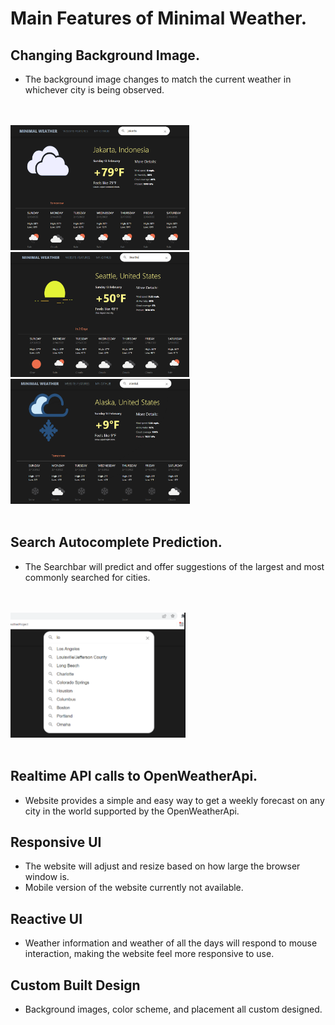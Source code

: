 # Main Features of Minimal Weather.


## Changing Background Image.
- The background image changes to match the current weather in whichever city is being observed.

<br> <br/>
<img style="height:200px;" src="./src/assets/ex1.PNG" /> 
<img style="height:200px;" src="./src/assets/ex2.PNG" />
<img style="height:200px;" src="./src/assets/ex3.PNG" />
<br> <br/> 

## Search Autocomplete Prediction.
- The Searchbar will predict and offer suggestions of the largest and most commonly searched for cities.

<br> <br/>
<img style="height:200px;" src="./src/assets/ex4.PNG" /> 
<br> <br/>

## Realtime API calls to OpenWeatherApi.
- Website provides a simple and easy way to get a weekly forecast on any city in the world supported by the OpenWeatherApi.

## Responsive UI
- The website will adjust and resize based on how large the browser window is.
- Mobile version of the website currently not available.
## Reactive UI
- Weather information and weather of all the days will respond to mouse interaction, making the website feel more responsive to use.
## Custom Built Design
- Background images, color scheme, and placement all custom designed.
